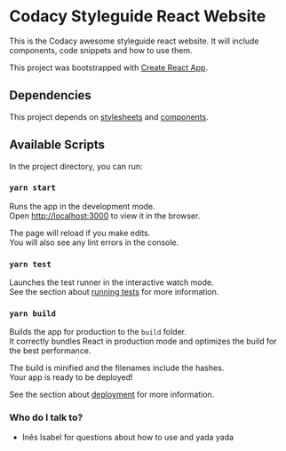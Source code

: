 # Codacy Styleguide React Website

This is the Codacy awesome styleguide react website.
It will include components, code snippets and how to use them.

This project was bootstrapped with [Create React App](https://github.com/facebook/create-react-app).

## Dependencies

This project depends on [stylesheets](../stylesheets) and [components](../components).

## Available Scripts

In the project directory, you can run:

### `yarn start`

Runs the app in the development mode.<br>
Open [http://localhost:3000](http://localhost:3000) to view it in the browser.

The page will reload if you make edits.<br>
You will also see any lint errors in the console.

### `yarn test`

Launches the test runner in the interactive watch mode.<br>
See the section about [running tests](https://facebook.github.io/create-react-app/docs/running-tests) for more information.

### `yarn build`

Builds the app for production to the `build` folder.<br>
It correctly bundles React in production mode and optimizes the build for the best performance.

The build is minified and the filenames include the hashes.<br>
Your app is ready to be deployed!

See the section about [deployment](https://facebook.github.io/create-react-app/docs/deployment) for more information.

### Who do I talk to?

- Inês Isabel for questions about how to use and yada yada
